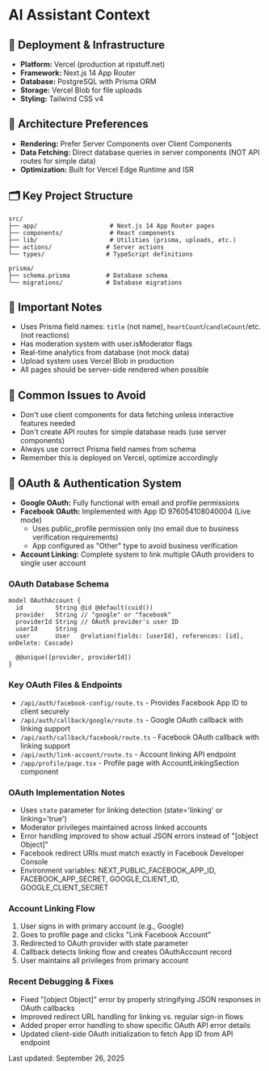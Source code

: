 # AI Assistant Context

## 🚀 Deployment & Infrastructure
- **Platform:** Vercel (production at ripstuff.net)
- **Framework:** Next.js 14 App Router
- **Database:** PostgreSQL with Prisma ORM
- **Storage:** Vercel Blob for file uploads
- **Styling:** Tailwind CSS v4

## 🔧 Architecture Preferences
- **Rendering:** Prefer Server Components over Client Components
- **Data Fetching:** Direct database queries in server components (NOT API routes for simple data)
- **Optimization:** Built for Vercel Edge Runtime and ISR

## 🗂️ Key Project Structure
```
src/
├── app/                    # Next.js 14 App Router pages
├── components/             # React components
├── lib/                    # Utilities (prisma, uploads, etc.)
├── actions/               # Server actions
└── types/                 # TypeScript definitions

prisma/
├── schema.prisma          # Database schema
└── migrations/            # Database migrations
```

## 🔑 Important Notes
- Uses Prisma field names: `title` (not name), `heartCount`/`candleCount`/etc. (not reactions)
- Has moderation system with user.isModerator flags
- Real-time analytics from database (not mock data)
- Upload system uses Vercel Blob in production
- All pages should be server-side rendered when possible

## 🚨 Common Issues to Avoid
- Don't use client components for data fetching unless interactive features needed
- Don't create API routes for simple database reads (use server components)
- Always use correct Prisma field names from schema
- Remember this is deployed on Vercel, optimize accordingly

## 🔐 OAuth & Authentication System
- **Google OAuth:** Fully functional with email and profile permissions
- **Facebook OAuth:** Implemented with App ID 976054108040004 (Live mode)
  - Uses public_profile permission only (no email due to business verification requirements)
  - App configured as "Other" type to avoid business verification
- **Account Linking:** Complete system to link multiple OAuth providers to single user account

### OAuth Database Schema
```prisma
model OAuthAccount {
  id         String @id @default(cuid())
  provider   String // "google" or "facebook"
  providerId String // OAuth provider's user ID
  userId     String
  user       User   @relation(fields: [userId], references: [id], onDelete: Cascade)
  
  @@unique([provider, providerId])
}
```

### Key OAuth Files & Endpoints
- `/api/auth/facebook-config/route.ts` - Provides Facebook App ID to client securely
- `/api/auth/callback/google/route.ts` - Google OAuth callback with linking support
- `/api/auth/callback/facebook/route.ts` - Facebook OAuth callback with linking support
- `/api/auth/link-account/route.ts` - Account linking API endpoint
- `/app/profile/page.tsx` - Profile page with AccountLinkingSection component

### OAuth Implementation Notes
- Uses `state` parameter for linking detection (state='linking' or linking='true')
- Moderator privileges maintained across linked accounts
- Error handling improved to show actual JSON errors instead of "[object Object]"
- Facebook redirect URIs must match exactly in Facebook Developer Console
- Environment variables: NEXT_PUBLIC_FACEBOOK_APP_ID, FACEBOOK_APP_SECRET, GOOGLE_CLIENT_ID, GOOGLE_CLIENT_SECRET

### Account Linking Flow
1. User signs in with primary account (e.g., Google)
2. Goes to profile page and clicks "Link Facebook Account"
3. Redirected to OAuth provider with state parameter
4. Callback detects linking flow and creates OAuthAccount record
5. User maintains all privileges from primary account

### Recent Debugging & Fixes
- Fixed "[object Object]" error by properly stringifying JSON responses in OAuth callbacks
- Improved redirect URL handling for linking vs. regular sign-in flows
- Added proper error handling to show specific OAuth API error details
- Updated client-side OAuth initialization to fetch App ID from API endpoint

Last updated: September 26, 2025